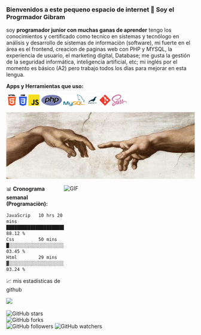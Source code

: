 ### Bienvenidos a este pequeno espacio de internet 👋 Soy el Progrmador Gibram 

soy **programador junior con muchas ganas de aprender** tengo los conocimientos y certificado como tecnico en sistemas y tecnólogo en análisis y desarrollo de sistemas de informaciòn (software), mi fuerte en el área es el frontend, creacion de paginas web con PHP y MYSQL, la experiencia de usuario, el marketing digital, Database; me gusta la gestión de la seguridad informática, inteligencia artificial, etc; mi inglés por el momento es básico (A2) pero trabajo todos los días para mejorar en esta lengua.

<!-- HERRAMIENTAS -->

**Apps y Herramientas que uso:**

<code><img height = "30" src = "https://github.com/KevinGibram/KevinGibram/blob/main/img/HERRAMIENTAS/HTML5.png?raw=true" ></code>
<code><img height = "30" src = "https://github.com/KevinGibram/KevinGibram/blob/main/img/HERRAMIENTAS/CSS.png?raw=true" ></code>
<code><img height = "30" src = "https://github.com/KevinGibram/KevinGibram/blob/main/img/HERRAMIENTAS/JavaScrip.png?raw=true" ></code>
<code><img height = "30" src = "https://github.com/KevinGibram/KevinGibram/blob/main/img/HERRAMIENTAS/PHP.png?raw=true" ></code>
<code><img height = "30" src = "https://github.com/KevinGibram/KevinGibram/blob/main/img/HERRAMIENTAS/MYSQL.png?raw=true" ></code>
<code><img height = "30" src = "https://github.com/KevinGibram/KevinGibram/blob/main/img/HERRAMIENTAS/MARIADB.jpg?raw=true" ></code>
<code><img height = "30" src = "https://github.com/KevinGibram/KevinGibram/blob/main/img/HERRAMIENTAS/GIT.png?raw=true" ></code>
<code><img height = "30" src = "https://github.com/KevinGibram/KevinGibram/blob/main/img/HERRAMIENTAS/Sass.png?raw=true" ></code>

<code><img width="848" height="178" src = "https://github.com/KevinGibram/KevinGibram/blob/main/img/compromiso.jpg?raw=true" ></code>

<!-- GIF -->
<img align="right" alt="GIF" src="https://giphy.com/embed/SWoSkN6DxTszqIKEqv"  width="350" height="359">

<!--CRONOGRAMA SEMANAL-->

📊 **Cronograma semanal (Programaciòn):**

```text
JavaScrip   10 hrs 20 mins  ██████████████████████░░░   88.12 %
Css         50 mins         █░░░░░░░░░░░░░░░░░░░░░░░░   03.45 %
Html        29 mins         ▓░░░░░░░░░░░░░░░░░░░░░░░░   03.24 %
```

📈 mis estadísticas de github

<img src="https://github-readme-stats.vercel.app/api?username=KevinGibram&show_icons=true&theme=gotham">

![GitHub stars](https://img.shields.io/github/stars/KevinGibram/KevinGibram?style=social)
![GitHub forks](https://img.shields.io/github/forks/KevinGibram/KevinGibram?label=Fork&style=social)
![GitHub followers](https://img.shields.io/github/followers/KevinGibram?label=Follow&style=social)
![GitHub watchers](https://img.shields.io/github/watchers/KevinGibram/KevinGibram?style=social)
